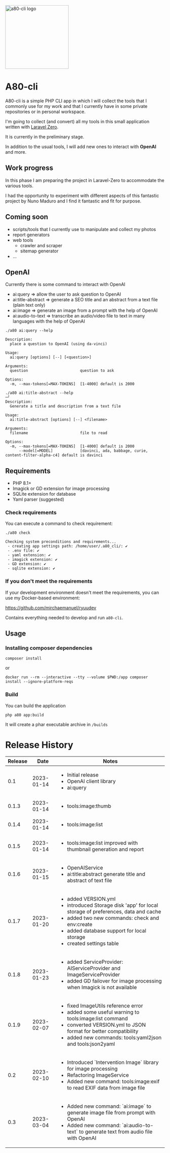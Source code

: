 <img src="https://user-images.githubusercontent.com/1971953/212487575-3d285e97-1aba-418d-8e5d-69e4caa39ec5.png" alt="a80-cli logo" height="200"/>

# A80-cli

A80-cli is a simple PHP CLI app in which I will collect the tools that I commonly use for my work and that I currently
have in some private repositories or in personal workspace.

I'm going to collect (and convert) all my tools in this small application written
with [Laravel Zero](https://github.com/laravel-zero/laravel-zero).

It is currently in the preliminary stage.

In addition to the usual tools, I will add new ones to interact with **OpenAI** and more.

## Work progress

In this phase I am preparing the project in Laravel-Zero to accommodate the various tools.

I had the opportunity to experiment with different aspects of this fantastic project by Nuno Maduro and I find it
fantastic and fit for purpose.

## Coming soon

- scripts/tools that I currently use to manipulate and collect my photos
- report generators
- web tools
    - crawler and scraper
    - sitemap generator
- ...

## OpenAI

Currently there is some command to interact with OpenAI

- ai:query => allow the user to ask question to OpenAI
- ai:title-abstract => generate a SEO title and an abstract from a text file (plain text only)
- ai:image => generate an image from a prompt with the help of OpenAI
- ai:audio-to-text => transcribe an audio/video file to text in many languages with the help of OpenAI

```
./a80 ai:query --help

Description:
  place a question to OpenAI (using da-vinci)

Usage:
  ai:query [options] [--] [<question>]

Arguments:
  question                       question to ask

Options:
  -m, --max-tokens[=MAX-TOKENS]  [1-4000] default is 2000
  
./a80 ai:title-abstract --help                                                                             ─╯
Description:
  Generate a title and description from a text file

Usage:
  ai:title-abstract [options] [--] <filename>

Arguments:
  filename                       file to read

Options:
  -m, --max-tokens[=MAX-TOKENS]  [1-4000] default is 2000
      --model[=MODEL]            [davinci, ada, babbage, curie, content-filter-alpha-c4] default is davinci

```

## Requirements

- PHP 8.1+
- Imagick or GD extension for image processing
- SQLite extension for database
- Yaml parser (suggested)

### Check requirements

You can execute a command to check requirement:

```
./a80 check

Checking system preconditions and requirements...
 - creating app settings path: /home/user/.a80_cli/: ✔
 - .env file: ✔
 - yaml extension: ✔
 - imagick extension: ✔
 - GD extension: ✔
 - sqlite extension: ✔
```

### If you don't meet the requirements

If your development environment doesn't meet the requirements, you can use my Docker-based environment:

https://github.com/mirchaemanuel/ryuudev

Contains everything needed to develop and run `a80-cli`.

## Usage

### Installing composer dependencies

```
composer install
```

or

```
docker run --rm --interactive --tty --volume $PWD:/app composer install --ignore-platform-reqs
```

### Build

You can build the application

```
php a80 app:build
```

It will create a phar executable archive in `/builds`

# Release History

<table>
    <thead>
    <tr>
        <th>Release</th>
        <th>Date</th>
        <th>Notes</th>
    </tr>
    </thead>
    <tbody>
    <tr>
        <td>0.1</td>
        <td>2023-01-14</td>
        <td>
            <ul>
                <li>Initial release</li>
                <li>OpenAI client library</li>
                <li>ai:query</li>
            </ul>
        </td>
    </tr>
    <tr>
        <td>0.1.3</td>
        <td>2023-01-14</td>
        <td>
            <ul>
                <li>tools:image:thumb</li>
            </ul>
        </td>
    </tr>
    <tr>
        <td>0.1.4</td>
        <td>2023-01-14</td>
        <td>
            <ul>
                <li>tools:image:list</li>
            </ul>
        </td>
    </tr>
    <tr>
        <td>0.1.5</td>
        <td>2023-01-14</td>
        <td>
            <ul>
                <li>tools:image:list improved with thumbnail generation and report</li>
            </ul>
        </td>
    </tr>
    <tr>
        <td>0.1.6</td>
        <td>2023-01-15</td>
        <td>
            <ul>
                <li>OpenAIService</li>
                <li>ai:title:abstract generate title and abstract of text file</li>
            </ul>
        </td>
    </tr>
    <tr>
        <td>0.1.7</td>
        <td>2023-01-20</td>
        <td>
            <ul>
                <li>added VERSION.yml</li>
                <li>introduced Storage disk &#039;app&#039; for local storage of preferences, data and cache</li>
                <li>added two new commands: check and env:create</li>
                <li>added database support for local storage</li>
                <li>created settings table</li>
            </ul>
        </td>
    </tr>
    <tr>
        <td>0.1.8</td>
        <td>2023-01-23</td>
        <td>
            <ul>
                <li>added ServiceProvider: AIServiceProvider and ImageServiceProvider</li>
                <li>added GD failover for image processing when Imagick is not available</li>
            </ul>
        </td>
    </tr>
    <tr>
        <td>0.1.9</td>
        <td>2023-02-07</td>
        <td>
            <ul>
                <li>fixed ImageUtils reference error</li>
                <li>added some useful warning to tools:image:list command</li>
                <li>converted VERSION.yml to JSON format for better compatibility</li>
                <li>added new commands: tools:yaml2json and tools:json2yaml</li>
            </ul>
        </td>
    </tr>
    <tr>
        <td>0.2</td>
        <td>2023-02-10</td>
        <td>
            <ul>
               <li>Introduced `Intervention Image` library for image processing</li>
               <li>Refactoring ImageService</li>
               <li>Added new command: tools:image:exif to read EXIF data from image file</li>
            </ul>
        </td>
    </tr>
    <tr>
        <td>0.3</td>
        <td>2023-03-04</td>
        <td>
            <ul>
               <li>Added new command: `ai:image` to generate image file from prompt with OpenAI</li>
               <li>Added new command: `ai:audio-to-text` to generate text from audio file with OpenAI</li>
            </ul>
        </td>
    </tr>
    </tbody>
</table>
